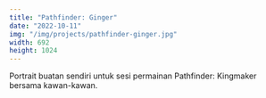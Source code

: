 ```yaml
---
title: "Pathfinder: Ginger"
date: "2022-10-11"
img: "/img/projects/pathfinder-ginger.jpg"
width: 692
height: 1024
---
```


Portrait buatan sendiri untuk sesi permainan Pathfinder: Kingmaker bersama kawan-kawan.
